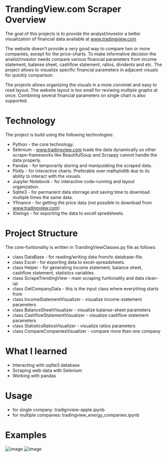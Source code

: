 # TrandingView.com Scraper Overview

The goal of this projects is to provide the analyst/investor a better visualization of financial data available at www.tradingview.com

The website doesn't provide a very good way to compare two or more companies, except for the price-charts. To make informative decision the analist/investor needs compare various financial parameters from income statement, balanse sheet, cashflow statement, ratios, dividents and etc. The project allows to visualize specific financial parameters in adjacent visuals for quickly comparison.

The projects allows organizing the visuals in a more conviniet and easy to read layout. The website layout is too small for reviwing multiple graphs at once. Combining several financial parameters on single chart is also supported.

# Technology 
The project is build using the following technologies:
 - Python - the core technology.
 - Selenium - www.tradingview.com loads the data dynamically so other scrape-frameworks like BeautifulSoup and Scrappy cannot handle the data properly.
 - Pandas - for temporarily storing and manipulating the scraped data.
 - Plotly - for interactive charts. Preferable over mathplotlib due to its ability to interact with the visuals.
 - Jupyter Notebook - for interactive code-running and layout organization.
 - Sqlite3 - for permanent data storrage and saving time to download multiple times the same data.
 - Yfinance - for getting the price data (not possible to download from www.tradingview.com)
 - Xlwings - for exporting the data to excell spredsheets.

# Project Structure

The core-funtionality is written in TrandingViewClasses.py file as follows:
- class DataBase - for reading/writing data from/to database-file.
- class Excel - for exporting data to excel-spreadsheets.
- class Helper - for generating income statement, balance sheet, cashflow statement, statistics variables.
- class ScrapeTrendingView - main scraping funtionality and data clean-up
- class GetCompanyData - this is the input class where everything starts from
- class IncomeStatementVisualizer - visualize income-statement parameters
- class BalanceSheetVisualizer - visualize balanse-sheet parameters
- class CashflowStatementVisualizer - visualize cashflow statement parameters
- class StatisticsRatiosVisualizer - visualize ratios parameters
- class CompareCompaniesVisualizer - compare more than one company

# What I learned
- Interacting with sqlite3 database
- Scraping web-data with Selenium
- Working with pandas

# Usage
 - for single company: tradignview-apple.ipynb
 - for multiple companies: tradingview_energy_companies.ipynb

# Examples
![image](https://user-images.githubusercontent.com/74985932/206324014-92e0220e-c381-4157-b30b-c42e3f4fdb4f.png)
![image](https://user-images.githubusercontent.com/74985932/206324188-e9bcd0be-ffda-4182-84c5-ebb0acfb9fac.png)



